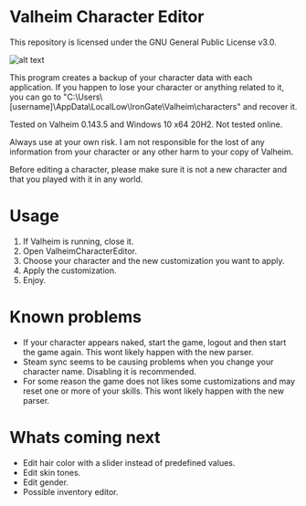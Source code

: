 # Valheim Character Editor

This repository is licensed under the GNU General Public License v3.0.

![alt text](https://raw.githubusercontent.com/byt3m/Valheim-Character-Editor/main/ValheimCharacterEditor_v1.4.PNG)

This program creates a backup of your character data with each application. If you happen to lose your character or anything related to it, you can go to "C:\Users\\[username]\AppData\LocalLow\IronGate\Valheim\characters" and recover it.

Tested on Valheim 0.143.5 and Windows 10 x64 20H2. Not tested online.

Always use at your own risk. I am not responsible for the lost of any information from your character or any other harm to your copy of Valheim.

Before editing a character, please make sure it is not a new character and that you played with it in any world.

# Usage
  1. If Valheim is running, close it.
  2. Open ValheimCharacterEditor.
  3. Choose your character and the new customization you want to apply.
  4. Apply the customization.
  5. Enjoy.
 
# Known problems
  - If your character appears naked, start the game, logout and then start the game again. This wont likely happen with the new parser.
  - Steam sync seems to be causing problems when you change your character name. Disabling it is recommended.
  - For some reason the game does not likes some customizations and may reset one or more of your skills. This wont likely happen with the new parser.

# Whats coming next
  - Edit hair color with a slider instead of predefined values.
  - Edit skin tones.
  - Edit gender.
  - Possible inventory editor.
